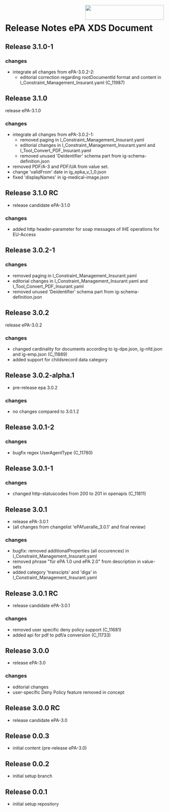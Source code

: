 <img align="right" width="250" height="47" src="images/Gematik_Logo_Flag_With_Background.png"/> <br/>    
 
# Release Notes ePA XDS Document
## Release 3.1.0-1
### changes
- integrate all changes from ePA-3.0.2-2:
    - editorial correction regarding rootDocumentId format and content in I_Constraint_Management_Insurant.yaml (C_11987)
## Release 3.1.0
release ePA-3.1.0
### changes
- integrate all changes from ePA-3.0.2-1:
    - removed paging in I_Constraint_Management_Insurant.yaml
    - editorial changes in I_Constraint_Management_Insurant.yaml and I_Tool_Convert_PDF_Insurant.yaml
    - removed unused 'Deidentifier' schema part from ig-schema-definition.json
- removed PDF/A-3 and PDF/UA from value set.
- change 'validFrom' date in ig_epka_v_1_0.json
- fixed 'displayNames' in ig-medical-image.json
## Release 3.1.0 RC
- release candidate ePA-3.1.0 
### changes
- added http header-parameter for soap messages of IHE operations for EU-Access 
## Release 3.0.2-1
### changes
- removed paging in I_Constraint_Management_Insurant.yaml
- editorial changes in I_Constraint_Management_Insurant.yaml and I_Tool_Convert_PDF_Insurant.yaml
- removed unused 'Deidentifier' schema part from ig-schema-definition.json
## Release 3.0.2
release ePA-3.0.2
### changes
- changed cardinality for documents according to ig-dpe.json, ig-nfd.json and ig-emp.json (C_11889)
- added support for childsrecord data category
## Release 3.0.2-alpha.1
- pre-release epa 3.0.2
### changes
- no changes compared to 3.0.1.2
## Release 3.0.1-2
### changes
- bugfix regex UserAgentType (C_11780)
## Release 3.0.1-1
### changes
- changed http-statuscodes from 200 to 201 in openapis (C_11811)
## Release 3.0.1
- release ePA-3.0.1
- (all changes from changelist 'ePAfueralle_3.0.1' and final review)
### changes
- bugfix: removed additionalProperties (all occurences) in I_Constraint_Management_Insurant.yaml 
- removed phrase "für ePA 1.0 und ePA 2.0" from description in value-sets
- added category 'transcipts' and 'diga' in I_Constraint_Management_Insurant.yaml
## Release 3.0.1 RC
- release candidate ePA-3.0.1
### changes
- removed user specific deny policy support (C_11681) 
- added api for pdf to pdf/a conversion (C_11733) 
## Release 3.0.0
- release ePA-3.0
### changes
- editorial changes
- user-specific Deny Policy feature removed in concept
## Release 3.0.0 RC
- release candidate ePA-3.0
## Release 0.0.3
- initial content (pre-release ePA-3.0)
## Release 0.0.2
- initial setup branch
## Release 0.0.1
- initial setup repository
